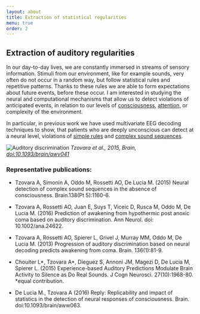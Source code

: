 ```yaml
---
layout: about
title: Extraction of statistical regularities
menu: true
order: 2
---
```

## Extraction of auditory regularities

In our day-to-day lives, we are constantly immersed in streams of sensory information. Stimuli from our environment, like for example sounds, very often do not occur in a random way, but follow statistical rules and repetitive patterns. Thanks to these rules we are able to form expectations about future events, before these occur. I am interested in studying the neural and computational mechanisms that allow us to detect violations of anticipated events, in relation to our levels of [consciousness](https://academic.oup.com/brain/article/138/5/1160/406045/Neural-detection-of-complex-sound-sequences-in-the), [attention](http://www.mitpressjournals.org/doi/abs/10.1162/jocn_a_00835?journalCode=jocn), or complexity of the environment.

In particular, in previous work we have used multivariate EEG decoding techniques to show, that patients who are deeply unconscious can detect at a neural level, violations of [simple rules](https://academic.oup.com/brain/article/136/1/81/430538/Progression-of-auditory-discrimination-based-on) and [complex sound sequences](https://academic.oup.com/brain/article/138/5/1160/406045/Neural-detection-of-complex-sound-sequences-in-the).

![Auditory discrimination](https://oup.silverchair-cdn.com/oup/backfile/Content_public/Journal/brain/138/5/10.1093_brain_awv041/3/awv041f2p.jpeg?Expires=1501793210&Signature=dIoqocv9ql8DBFOrZwQn5MxzA2G5a0Ut4mPgwRJmLbNov3bz5egaN8GfuFBihNWV7vXtb714CCivUGchMgeSedH0f-Mbctihg4-dr9JXuH1GW~SLZw50ZFMAKSPkQyTAHOx81lVmcLBarvAD6RdDaxTzgsTpB6fqi9RxHWcCJ5rOPqIaGlf0Q0CAq9rCwPgAiseQxK3Hu5xmdmYiIjOjUD4BlQVowDYFdvQsKlZpSkNyJV8LnwvdyyjknW7PCKF4xw~HIBEI7y6rplnlDDPbdf4xbnf1Hwmd1nt4fjhaIh6DDqUe05M2tTW0LR81uotVLpT0M1vDqlWTF4YSXzF0KA__&Key-Pair-Id=APKAIUCZBIA4LVPAVW3Q)
*Tzovara et al., 2015, Brain, [doi:10.1093/brain/awv041](https://doi.org/10.1093/brain/awv041)*

### Representative publications:

* Tzovara A, Simonin A, Oddo M, Rossetti AO, De Lucia M. (2015) Neural detection of complex sound sequences in the absence of consciousness. Brain.138(Pt 5):1160-6.

* Tzovara A, Rossetti AO, Juan E, Suys T, Viceic D, Rusca M, Oddo M, De Lucia M. (2016) Prediction of awakening from hypothermic post anoxic coma based on auditory discrimination. Ann Neurol. doi: 10.1002/ana.24622.

* Tzovara A, Rossetti AO, Spierer L, Grivel J, Murray MM, Oddo M, De Lucia M. (2013) Progression of auditory discrimination based on neural decoding predicts awakening from coma. Brain. 136(1):81-9.

* Chouiter L*, Tzovara A*, Dieguez S, Annoni JM, Magezi D, De Lucia M, Spierer L. (2015) Experience-based Auditory Predictions Modulate Brain Activity to Silence as Do Real Sounds. J Cogn Neurosci. 27(10):1968-80. *equal contribution.

* De Lucia M., Tzovara A (2016) Reply: Replicability and impact of statistics in the detection of neural responses of consciousness. Brain. doi:10.1093/brain/aww063.




